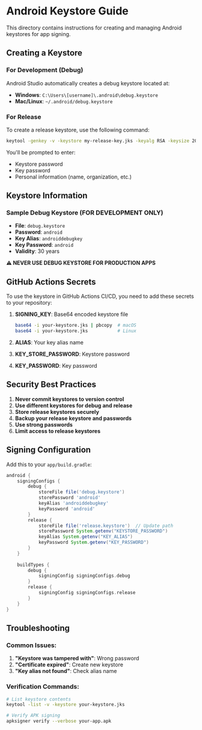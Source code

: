 # Android Keystore Guide

This directory contains instructions for creating and managing Android keystores for app signing.

## Creating a Keystore

### For Development (Debug)
Android Studio automatically creates a debug keystore located at:
- **Windows**: `C:\Users\[username]\.android\debug.keystore`
- **Mac/Linux**: `~/.android/debug.keystore`

### For Release
To create a release keystore, use the following command:

```bash
keytool -genkey -v -keystore my-release-key.jks -keyalg RSA -keysize 2048 -validity 10000 -alias my-key-alias
```

You'll be prompted to enter:
- Keystore password
- Key password
- Personal information (name, organization, etc.)

## Keystore Information

### Sample Debug Keystore (FOR DEVELOPMENT ONLY)
- **File**: `debug.keystore`
- **Password**: `android`
- **Key Alias**: `androiddebugkey`
- **Key Password**: `android`
- **Validity**: 30 years

**⚠️ NEVER USE DEBUG KEYSTORE FOR PRODUCTION APPS**

## GitHub Actions Secrets

To use the keystore in GitHub Actions CI/CD, you need to add these secrets to your repository:

1. **SIGNING_KEY**: Base64 encoded keystore file
   ```bash
   base64 -i your-keystore.jks | pbcopy  # macOS
   base64 -i your-keystore.jks           # Linux
   ```

2. **ALIAS**: Your key alias name

3. **KEY_STORE_PASSWORD**: Keystore password

4. **KEY_PASSWORD**: Key password

## Security Best Practices

1. **Never commit keystores to version control**
2. **Use different keystores for debug and release**
3. **Store release keystores securely**
4. **Backup your release keystore and passwords**
5. **Use strong passwords**
6. **Limit access to release keystores**

## Signing Configuration

Add this to your `app/build.gradle`:

```gradle
android {
    signingConfigs {
        debug {
            storeFile file('debug.keystore')
            storePassword 'android'
            keyAlias 'androiddebugkey'
            keyPassword 'android'
        }
        release {
            storeFile file('release.keystore')  // Update path
            storePassword System.getenv("KEYSTORE_PASSWORD")
            keyAlias System.getenv("KEY_ALIAS")
            keyPassword System.getenv("KEY_PASSWORD")
        }
    }
    
    buildTypes {
        debug {
            signingConfig signingConfigs.debug
        }
        release {
            signingConfig signingConfigs.release
        }
    }
}
```

## Troubleshooting

### Common Issues:
1. **"Keystore was tampered with"**: Wrong password
2. **"Certificate expired"**: Create new keystore
3. **"Key alias not found"**: Check alias name

### Verification Commands:
```bash
# List keystore contents
keytool -list -v -keystore your-keystore.jks

# Verify APK signing
apksigner verify --verbose your-app.apk
```